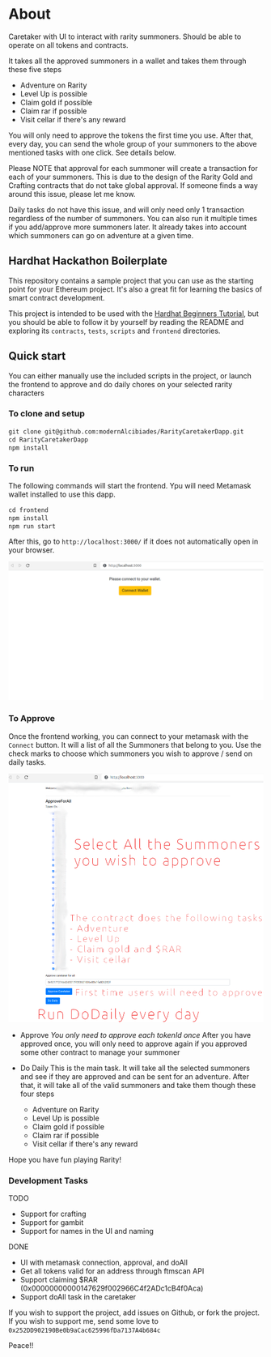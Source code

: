 # About
Caretaker with UI to interact with rarity summoners. Should be able to operate on all tokens and contracts.

It takes all the approved summoners in a wallet and takes them through these five steps
  - Adventure on Rarity
  - Level Up is possible
  - Claim gold if possible
  - Claim rar if possible
  - Visit cellar if there's any reward

You will only need to approve the tokens the first time you use. After that, every day, you can send the whole group of your summoners to the above mentioned tasks with one click. See details below.

Please NOTE that approval for each summoner will create a transaction for each of your summoners. This is due to the design of the Rarity Gold and Crafting contracts that do not take global approval. If someone finds a way around this issue, please let me know. 

Daily tasks do not have this issue, and will only need only 1 transaction regardless of the number of summoners. You can also run it multiple times if you add/approve more summoners later. It already takes into account which summoners can go on adventure at a given time.

## Hardhat Hackathon Boilerplate

This repository contains a sample project that you can use as the starting point
for your Ethereum project. It's also a great fit for learning the basics of
smart contract development.

This project is intended to be used with the
[Hardhat Beginners Tutorial](https://hardhat.org/tutorial), but you should be
able to follow it by yourself by reading the README and exploring its
`contracts`, `tests`, `scripts` and `frontend` directories.

## Quick start
You can either manually use the included scripts in the project, or launch the frontend to approve and do daily chores on your selected rarity characters

### To clone and setup
```
git clone git@github.com:modernAlcibiades/RarityCaretakerDapp.git
cd RarityCaretakerDapp
npm install
```
### To run
The following commands will start the frontend. Ypu will need Metamask wallet installed to use this dapp.
```
cd frontend
npm install
npm run start
```
After this, go to `http://localhost:3000/` if it does not automatically open in your browser.

![It should look like this](/FrontPage.png)
### To Approve
Once the frontend working, you can connect to your metamask with the `Connect` button. It will a list of all the Summoners that belong to you. Use the check marks to choose which summoners you wish to approve / send on daily tasks.

![The page should look like this](/AfterConnect.png)

- Approve
*You only need to approve each tokenId once*
After you have approved once, you will only need to approve again if you approved some other contract to manage your summoner

- Do Daily
This is the main task. It will take all the selected summoners and see if they are approved and can be sent for an adventure. After that, it will take all of the valid summoners and take them though these four steps
  - Adventure on Rarity
  - Level Up is possible
  - Claim gold if possible
  - Claim rar if possible
  - Visit cellar if there's any reward

Hope you have fun playing Rarity!

### Development Tasks
TODO
- Support for crafting
- Support for gambit
- Support for names in the UI and naming

DONE 
- UI with metamask connection, approval, and doAll
- Get all tokens valid for an address through ftmscan API
- Support claiming $RAR (0x00000000000147629f002966C4f2ADc1cB4f0Aca)
- Support doAll task in the caretaker


If you wish to support the project, add issues on Github, or fork the project. If you wish to support me, send some love to `0x252DD902190Be0b9aCac625996fDa7137A4b684c`

Peace!!
